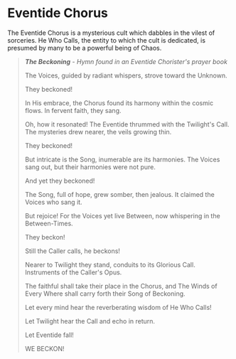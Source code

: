 # Eventide Chorus

The Eventide Chorus is a mysterious cult which dabbles in the vilest of sorceries. He Who Calls, the entity to which the cult is dedicated, is presumed by many to be a powerful being of Chaos.

> ***The Beckoning** - Hymn found in an Eventide Chorister's prayer book*
> 
> The Voices, guided by radiant whispers, strove toward the Unknown.
> 
> They beckoned!
> 
> In His embrace, the Chorus found its harmony within the cosmic flows. In fervent faith, they sang.
> 
> Oh, how it resonated! The Eventide thrummed with the Twilight's Call. The mysteries drew nearer, the veils growing thin.
> 
> They beckoned!
> 
> But intricate is the Song, inumerable are its harmonies. The Voices sang out, but their harmonies were not pure.
> 
> And yet they beckoned!
> 
> The Song, full of hope, grew somber, then jealous. It claimed the Voices who sang it.
> 
> But rejoice! For the Voices yet live Between, now whispering in the Between-Times.
> 
> They beckon!
> 
> Still the Caller calls, he beckons!
> 
> Nearer to Twilight they stand, conduits to its Glorious Call. Instruments of the Caller's Opus.
> 
> The faithful shall take their place in the Chorus, and The Winds of Every Where shall carry forth their Song of Beckoning.
> 
> Let every mind hear the reverberating wisdom of He Who Calls!
> 
> Let Twilight hear the Call and echo in return.
> 
> Let Eventide fall!
> 
> WE BECKON!